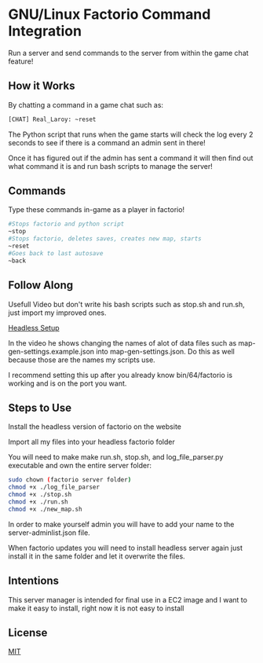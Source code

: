 # GNU/Linux Factorio Command Integration

Run a server and send commands to the server from within the game chat feature!

## How it Works

By chatting a command in a game chat such as: 

```bash
[CHAT] Real_Laroy: ~reset
```

The Python script that runs when the game starts will check the log every 2 seconds to see if there is a command an admin sent in there!

Once it has figured out if the admin has sent a command it will then find out what command it is and run bash scripts to manage the server!

## Commands

Type these commands in-game as a player in factorio!

```bash
#Stops factorio and python script
~stop
#Stops factorio, deletes saves, creates new map, starts
~reset
#Goes back to last autosave
~back
```

## Follow Along

Usefull Video but don't write his bash scripts such as stop.sh and run.sh, just import my improved ones.

[Headless Setup](https://www.youtube.com/watch?v=EfG2Y6mayDY)

In the video he shows changing the names of alot of data files such as map-gen-settings.example.json into map-gen-settings.json. Do this as well because those are the names my scripts use.

I recommend setting this up after you already know bin/64/factorio is working and is on the port you want.

## Steps to Use

Install the headless version of factorio on the website

Import all my files into your headless factorio folder

You will need to make make run.sh, stop.sh, and log_file_parser.py executable and own the entire server folder:

```bash
sudo chown (factorio server folder)
chmod +x ./log_file_parser
chmod +x ./stop.sh
chmod +x ./run.sh
chmod +x ./new_map.sh
```

In order to make yourself admin you will have to add your name to the server-adminlist.json file.

When factorio updates you will need to install headless server again just install it in the same folder and let it overwrite the files.

## Intentions

This server manager is intended for final use in a EC2 image and I want to make it easy to install, right now it is not easy to install

## License
[MIT](https://choosealicense.com/licenses/mit/)